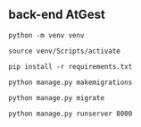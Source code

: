 ## back-end AtGest 

`python -m venv venv`

`source venv/Scripts/activate`

`pip install -r requirements.txt`

`python manage.py makemigrations`

`python manage.py migrate`

`python manage.py runserver 8000`
